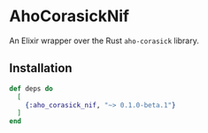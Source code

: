 # AhoCorasickNif

An Elixir wrapper over the Rust `aho-corasick` library.

## Installation

```elixir
def deps do
  [
    {:aho_corasick_nif, "~> 0.1.0-beta.1"}
  ]
end
```

